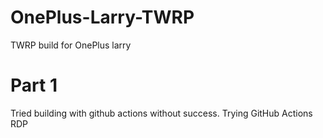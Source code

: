# OnePlus-Larry-TWRP
TWRP build for OnePlus larry


# Part 1
Tried building with github actions without success.
Trying GitHub Actions RDP
